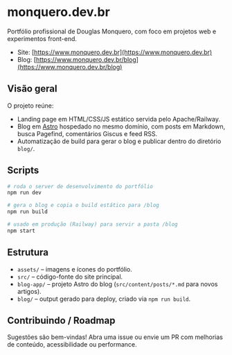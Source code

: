 # monquero.dev.br

Portfólio profissional de Douglas Monquero, com foco em projetos web e experimentos front-end.

- Site: [https://www.monquero.dev.br](https://www.monquero.dev.br)
- Blog: [https://www.monquero.dev.br/blog](https://www.monquero.dev.br/blog)

## Visão geral

O projeto reúne:
- Landing page em HTML/CSS/JS estático servida pelo Apache/Railway.
- Blog em [Astro](https://astro.build/) hospedado no mesmo domínio, com posts em Markdown, busca Pagefind, comentários Giscus e feed RSS.
- Automatização de build para gerar o blog e publicar dentro do diretório `blog/`.

## Scripts

```bash
# roda o server de desenvolvimento do portfólio
npm run dev

# gera o blog e copia o build estático para /blog
npm run build

# usado em produção (Railway) para servir a pasta /blog
npm start
```

## Estrutura

- `assets/` – imagens e ícones do portfólio.
- `src/` – código-fonte do site principal.
- `blog-app/` – projeto Astro do blog (`src/content/posts/*.md` para novos artigos).
- `blog/` – output gerado para deploy, criado via `npm run build`.

## Contribuindo / Roadmap

Sugestões são bem-vindas! Abra uma issue ou envie um PR com melhorias de conteúdo, acessibilidade ou performance.

